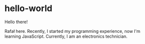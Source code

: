 # hello-world

Hello there!

Rafał here. Recently, I started my programming experience, now I'm learning JavaScript. Currently, I am an electronics technician.
